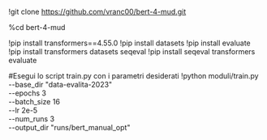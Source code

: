 !git clone https://github.com/vranc00/bert-4-mud.git

%cd bert-4-mud

!pip install transformers==4.55.0
!pip install datasets
!pip install evaluate
!pip install transformers datasets seqeval
!pip install seqeval transformers evaluate



#Esegui lo script train.py con i parametri desiderati
!python moduli/train.py \
--base_dir "data-evalita-2023" \
--epochs 3 \
--batch_size 16 \
--lr 2e-5 \
--num_runs 3 \
--output_dir "runs/bert_manual_opt"
